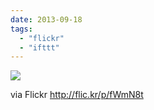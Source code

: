 ```yaml
---
date: 2013-09-18
tags: 
  - "flickr"
  - "ifttt"
---
```


![](http://farm8.staticflickr.com/7397/9804142953_9db0c7d410_b.jpg)  

  
  
via Flickr http://flic.kr/p/fWmN8t
